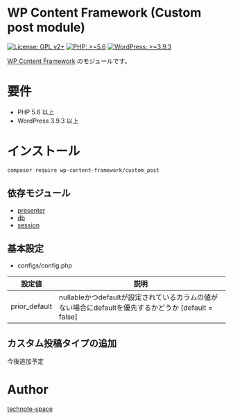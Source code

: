 # WP Content Framework (Custom post module)

[![License: GPL v2+](https://img.shields.io/badge/License-GPL%20v2%2B-blue.svg)](http://www.gnu.org/licenses/gpl-2.0.html)
[![PHP: >=5.6](https://img.shields.io/badge/PHP-%3E%3D5.6-orange.svg)](http://php.net/)
[![WordPress: >=3.9.3](https://img.shields.io/badge/WordPress-%3E%3D3.9.3-brightgreen.svg)](https://wordpress.org/)

[WP Content Framework](https://github.com/wp-content-framework/core) のモジュールです。

# 要件
- PHP 5.6 以上
- WordPress 3.9.3 以上

# インストール

``` composer require wp-content-framework/custom_post ```  

## 依存モジュール
* [presenter](https://github.com/wp-content-framework/presenter)  
* [db](https://github.com/wp-content-framework/db) 
* [session](https://github.com/wp-content-framework/session) 

## 基本設定
- configs/config.php  

|設定値|説明|
|---|---|
|prior_default|nullableかつdefaultが設定されているカラムの値がない場合にdefaultを優先するかどうか \[default  = false]| 

## カスタム投稿タイプの追加
今後追加予定

# Author

[technote-space](https://github.com/technote-space)
